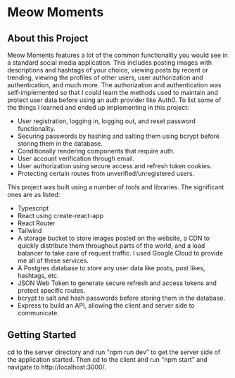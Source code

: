 # Meow Moments
## About this Project
Meow Moments features a lot of the common functionality you would see in a standard social media application. This includes posting images with descriptions and hashtags of your choice, viewing posts by recent or trending, viewing the profiles of other users, user authorization and authentication, and much more. The authorization and authentication was self-implemented so that I could learn the methods used to maintain and protect user data before using an auth provider like Auth0. To list some of the things I learned and ended up implementing in this project:
 - User registration, logging in, logging out, and reset password functionality.
 - Securing passwords by hashing and salting them using bcrypt before storing them in the database.
 - Conditionally rendering components that require auth.
 - User account verification through email.
 - User authorization using secure access and refresh token cookies.
 - Protecting certain routes from unverified/unregistered users.

This project was built using a number of tools and libraries. The significant ones are as listed:
 - Typescript
 - React using create-react-app
 - React Router
 - Tailwind
 - A storage bucket to store images posted on the website, a CDN to quickly distribute them throughout parts of the world, and a load balancer to take care of request traffic. I used Google Cloud to provide me all of these services.
 - A Postgres database to store any user data like posts, post likes, hashtags, etc.
 - JSON Web Token to generate secure refresh and access tokens and protect specific routes.
 - bcrypt to salt and hash passwords before storing them in the database.
 - Express to build an API, allowing the client and server side to communicate.

## Getting Started
cd to the server directory and run "npm run dev" to get the server side of the application started. Then cd to the client and run "npm start" and navigate to http://localhost:3000/.
